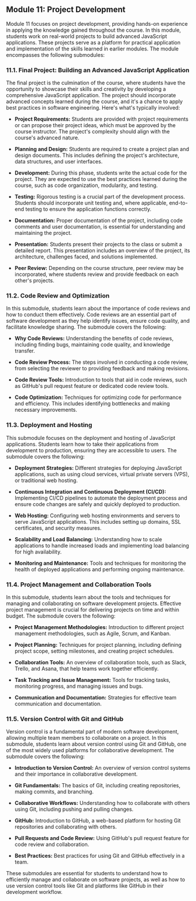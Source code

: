 ## Module 11: Project Development

Module 11 focuses on project development, providing hands-on experience in applying the knowledge gained throughout the course. In this module, students work on real-world projects to build advanced JavaScript applications. These projects serve as a platform for practical application and implementation of the skills learned in earlier modules. The module encompasses the following submodules:

### 11.1. Final Project: Building an Advanced JavaScript Application

The final project is the culmination of the course, where students have the opportunity to showcase their skills and creativity by developing a comprehensive JavaScript application. The project should incorporate advanced concepts learned during the course, and it's a chance to apply best practices in software engineering. Here's what's typically involved:

- **Project Requirements:** Students are provided with project requirements or can propose their project ideas, which must be approved by the course instructor. The project's complexity should align with the course's advanced nature.

- **Planning and Design:** Students are required to create a project plan and design documents. This includes defining the project's architecture, data structures, and user interfaces.

- **Development:** During this phase, students write the actual code for the project. They are expected to use the best practices learned during the course, such as code organization, modularity, and testing.

- **Testing:** Rigorous testing is a crucial part of the development process. Students should incorporate unit testing and, where applicable, end-to-end testing to ensure the application functions correctly.

- **Documentation:** Proper documentation of the project, including code comments and user documentation, is essential for understanding and maintaining the project.

- **Presentation:** Students present their projects to the class or submit a detailed report. This presentation includes an overview of the project, its architecture, challenges faced, and solutions implemented.

- **Peer Review:** Depending on the course structure, peer review may be incorporated, where students review and provide feedback on each other's projects.

### 11.2. Code Review and Optimization

In this submodule, students learn about the importance of code reviews and how to conduct them effectively. Code reviews are an essential part of software development as they help identify issues, ensure code quality, and facilitate knowledge sharing. The submodule covers the following:

- **Why Code Reviews:** Understanding the benefits of code reviews, including finding bugs, maintaining code quality, and knowledge transfer.

- **Code Review Process:** The steps involved in conducting a code review, from selecting the reviewer to providing feedback and making revisions.

- **Code Review Tools:** Introduction to tools that aid in code reviews, such as GitHub's pull request feature or dedicated code review tools.

- **Code Optimization:** Techniques for optimizing code for performance and efficiency. This includes identifying bottlenecks and making necessary improvements.

### 11.3. Deployment and Hosting

This submodule focuses on the deployment and hosting of JavaScript applications. Students learn how to take their applications from development to production, ensuring they are accessible to users. The submodule covers the following:

- **Deployment Strategies:** Different strategies for deploying JavaScript applications, such as using cloud services, virtual private servers (VPS), or traditional web hosting.

- **Continuous Integration and Continuous Deployment (CI/CD):** Implementing CI/CD pipelines to automate the deployment process and ensure code changes are safely and quickly deployed to production.

- **Web Hosting:** Configuring web hosting environments and servers to serve JavaScript applications. This includes setting up domains, SSL certificates, and security measures.

- **Scalability and Load Balancing:** Understanding how to scale applications to handle increased loads and implementing load balancing for high availability.

- **Monitoring and Maintenance:** Tools and techniques for monitoring the health of deployed applications and performing ongoing maintenance.

### 11.4. Project Management and Collaboration Tools

In this submodule, students learn about the tools and techniques for managing and collaborating on software development projects. Effective project management is crucial for delivering projects on time and within budget. The submodule covers the following:

- **Project Management Methodologies:** Introduction to different project management methodologies, such as Agile, Scrum, and Kanban.

- **Project Planning:** Techniques for project planning, including defining project scope, setting milestones, and creating project schedules.

- **Collaboration Tools:** An overview of collaboration tools, such as Slack, Trello, and Asana, that help teams work together efficiently.

- **Task Tracking and Issue Management:** Tools for tracking tasks, monitoring progress, and managing issues and bugs.

- **Communication and Documentation:** Strategies for effective team communication and documentation.

### 11.5. Version Control with Git and GitHub

Version control is a fundamental part of modern software development, allowing multiple team members to collaborate on a project. In this submodule, students learn about version control using Git and GitHub, one of the most widely used platforms for collaborative development. The submodule covers the following:

- **Introduction to Version Control:** An overview of version control systems and their importance in collaborative development.

- **Git Fundamentals:** The basics of Git, including creating repositories, making commits, and branching.

- **Collaborative Workflows:** Understanding how to collaborate with others using Git, including pushing and pulling changes.

- **GitHub:** Introduction to GitHub, a web-based platform for hosting Git repositories and collaborating with others.

- **Pull Requests and Code Review:** Using GitHub's pull request feature for code review and collaboration.

- **Best Practices:** Best practices for using Git and GitHub effectively in a team.

These submodules are essential for students to understand how to efficiently manage and collaborate on software projects, as well as how to use version control tools like Git and platforms like GitHub in their development workflow.
